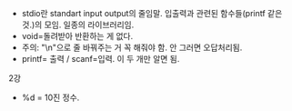 - stdio란 standart input output의 줄임말. 입출력과 관련된 함수들(printf 같은 것.)의 모임.
  일종의 라이브러리임.
- void=돌려받아 반환하는 게 없다.
- 주의: "\n"으로 줄 바꿔주는 거 꼭 해줘야 함. 안 그러면 오답처리됨.
- printf= 출력 / scanf=입력. 이 두 개만 알면 됨.

2강
- %d = 10진 정수.